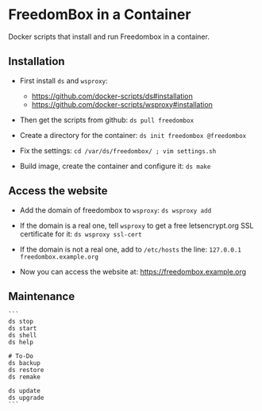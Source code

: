# FreedomBox in a Container

Docker scripts that install and run Freedombox in a container.

## Installation

  - First install `ds` and `wsproxy`:
     + https://github.com/docker-scripts/ds#installation
     + https://github.com/docker-scripts/wsproxy#installation

  - Then get the scripts from github: `ds pull freedombox`

  - Create a directory for the container: `ds init freedombox @freedombox`

  - Fix the settings: `cd /var/ds/freedombox/ ; vim settings.sh`

  - Build image, create the container and configure it: `ds make`

## Access the website

  - Add the domain of freedombox to `wsproxy`: `ds wsproxy add`

  - If the domain is a real one, tell `wsproxy` to get a free
    letsencrypt.org SSL certificate for it: `ds wsproxy ssl-cert`

  - If the domain is not a real one, add to `/etc/hosts` the line:
    `127.0.0.1 freedombox.example.org`

  - Now you can access the website at: https://freedombox.example.org

## Maintenance

    ```
    ds stop
    ds start
    ds shell
    ds help

    # To-Do
    ds backup
    ds restore
    ds remake

    ds update
    ds upgrade
    ```
